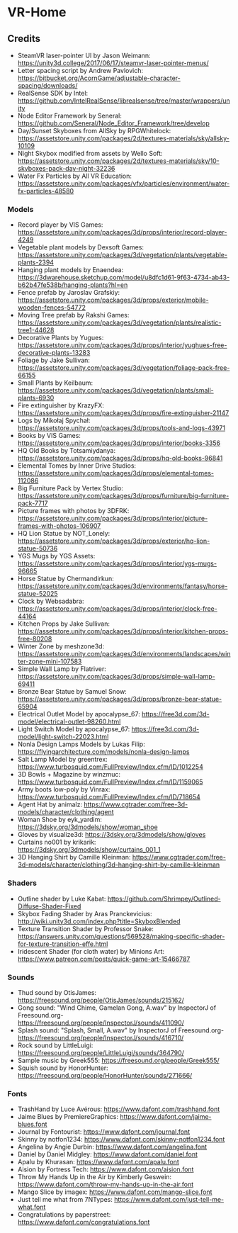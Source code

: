 # VR-Home

## Credits
- SteamVR laser-pointer UI by Jason Weimann: https://unity3d.college/2017/06/17/steamvr-laser-pointer-menus/
- Letter spacing script by Andrew Pavlovich: https://bitbucket.org/AcornGame/adjustable-character-spacing/downloads/
- RealSense SDK by Intel: https://github.com/IntelRealSense/librealsense/tree/master/wrappers/unity
- Node Editor Framework by Seneral: https://github.com/Seneral/Node_Editor_Framework/tree/develop
- Day/Sunset Skyboxes from AllSky by RPGWhitelock: https://assetstore.unity.com/packages/2d/textures-materials/sky/allsky-10109
- Night Skybox modified from assets by Wello Soft: https://assetstore.unity.com/packages/2d/textures-materials/sky/10-skyboxes-pack-day-night-32236
- Water Fx Particles by All VR Education: https://assetstore.unity.com/packages/vfx/particles/environment/water-fx-particles-48580

### Models
- Record player by VIS Games: https://assetstore.unity.com/packages/3d/props/interior/record-player-4249
- Vegetable plant models by Dexsoft Games: https://assetstore.unity.com/packages/3d/vegetation/plants/vegetable-plants-2394
- Hanging plant models by Enaendea: https://3dwarehouse.sketchup.com/model/u8dfc1d61-9f63-4734-ab43-b62b47fe538b/hanging-plants?hl=en
- Fence prefab by Jaroslav Grafskiy: https://assetstore.unity.com/packages/3d/props/exterior/mobile-wooden-fences-54772
- Moving Tree prefab by Rakshi Games: https://assetstore.unity.com/packages/3d/vegetation/plants/realistic-tree1-44628
- Decorative Plants by Yugues: https://assetstore.unity.com/packages/3d/props/interior/yughues-free-decorative-plants-13283
- Foliage by Jake Sullivan: https://assetstore.unity.com/packages/3d/vegetation/foliage-pack-free-66155
- Small Plants by Keilbaum: https://assetstore.unity.com/packages/3d/vegetation/plants/small-plants-6930
- Fire extinguisher by KrazyFX: https://assetstore.unity.com/packages/3d/props/fire-extinguisher-21147
- Logs by Mikołaj Spychał: https://assetstore.unity.com/packages/3d/props/tools-and-logs-43971
- Books by VIS Games: https://assetstore.unity.com/packages/3d/props/interior/books-3356
- HQ Old Books by Totsamiydanya: https://assetstore.unity.com/packages/3d/props/hq-old-books-96841
- Elemental Tomes by Inner Drive Studios: https://assetstore.unity.com/packages/3d/props/elemental-tomes-112086
- Big Furniture Pack by Vertex Studio: https://assetstore.unity.com/packages/3d/props/furniture/big-furniture-pack-7717
- Picture frames with photos by 3DFRK: https://assetstore.unity.com/packages/3d/props/interior/picture-frames-with-photos-106907
- HQ Lion Statue by NOT_Lonely: https://assetstore.unity.com/packages/3d/props/exterior/hq-lion-statue-50736
- YGS Mugs by YGS Assets: https://assetstore.unity.com/packages/3d/props/interior/ygs-mugs-96665
- Horse Statue by Chermandirkun: https://assetstore.unity.com/packages/3d/environments/fantasy/horse-statue-52025
- Clock by Websadabra: https://assetstore.unity.com/packages/3d/props/interior/clock-free-44164
- Kitchen Props by Jake Sullivan: https://assetstore.unity.com/packages/3d/props/interior/kitchen-props-free-80208
- Winter Zone by meshzone3d: https://assetstore.unity.com/packages/3d/environments/landscapes/winter-zone-mini-107583
- Simple Wall Lamp by Flatriver: https://assetstore.unity.com/packages/3d/props/simple-wall-lamp-69411
- Bronze Bear Statue by Samuel Snow: https://assetstore.unity.com/packages/3d/props/bronze-bear-statue-65904
- Electrical Outlet Model by apocalypse_67: https://free3d.com/3d-model/electrical-outlet-98260.html
- Light Switch Model by apocalypse_67: https://free3d.com/3d-model/light-switch-22023.html
- Nonla Design Lamps Models by Lukas Filip: https://flyingarchitecture.com/models/nonla-design-lamps
- Salt Lamp Model by greentrex: https://www.turbosquid.com/FullPreview/Index.cfm/ID/1012254
- 3D Bowls + Magazine by winzmuc: https://www.turbosquid.com/FullPreview/Index.cfm/ID/1159065
- Army boots low-poly by Vinrax: https://www.turbosquid.com/FullPreview/Index.cfm/ID/718654
- Agent Hat by animalz: https://www.cgtrader.com/free-3d-models/character/clothing/agent
- Woman Shoe by eyk_yardim: https://3dsky.org/3dmodels/show/woman_shoe
- Gloves by visualize3d: https://3dsky.org/3dmodels/show/gloves
- Curtains no001 by krikarik: https://3dsky.org/3dmodels/show/curtains_001_1
- 3D Hanging Shirt by Camille Kleinman: https://www.cgtrader.com/free-3d-models/character/clothing/3d-hanging-shirt-by-camille-kleinman

### Shaders
- Outline shader by Luke Kabat: https://github.com/Shrimpey/Outlined-Diffuse-Shader-Fixed
- Skybox Fading Shader by Aras Pranckevicius: http://wiki.unity3d.com/index.php?title=SkyboxBlended
- Texture Transition Shader by Professor Snake: https://answers.unity.com/questions/569528/making-specific-shader-for-texture-transition-effe.html
- Iridescent Shader (for cloth water) by Minions Art: https://www.patreon.com/posts/quick-game-art-15466787

### Sounds
- Thud sound by OtisJames: https://freesound.org/people/OtisJames/sounds/215162/
- Gong sound: "Wind Chime, Gamelan Gong, A.wav" by InspectorJ of Freesound.org- https://freesound.org/people/InspectorJ/sounds/411090/
- Splash sound: "Splash, Small, A.wav" by InspectorJ of Freesound.org- https://freesound.org/people/InspectorJ/sounds/416710/
- Rock sound by LittleLuigi: https://freesound.org/people/LittleLuigi/sounds/364790/
- Sample music by Greek555: https://freesound.org/people/Greek555/
- Squish sound by HonorHunter: https://freesound.org/people/HonorHunter/sounds/271666/

### Fonts
- TrashHand by Luce Avérous: https://www.dafont.com/trashhand.font
- Jaime Blues by PremiereGraphics: https://www.dafont.com/jaime-blues.font
- Journal by Fontourist: https://www.dafont.com/journal.font
- Skinny by notfon1234: https://www.dafont.com/skinny-notfon1234.font
- Angelina by Angie Durbin: https://www.dafont.com/angelina.font
- Daniel by Daniel Midgley: https://www.dafont.com/daniel.font
- Apalu by Khurasan: https://www.dafont.com/apalu.font
- Aision by Fortress Tech: https://www.dafont.com/aision.font
- Throw My Hands Up in the Air by Kimberly Geswein: https://www.dafont.com/throw-my-hands-up-in-the-air.font
- Mango Slice by imagex: https://www.dafont.com/mango-slice.font
- Just tell me what from 7NTypes: https://www.dafont.com/just-tell-me-what.font
- Congratulations by paperstreet: https://www.dafont.com/congratulations.font
